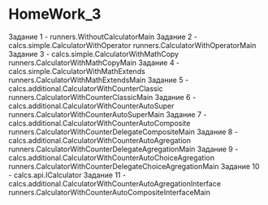 # HomeWork_3
 Задание 1 - runners.WithoutCalculatorMain
Задание 2 - calcs.simple.CalculatorWithOperator
            runners.CalculatorWithOperatorMain
Задание 3 - calcs.simple.CalculatorWithMathCopy
            runners.CalculatorWithMathCopyMain
Задание 4 - calcs.simple.CalculatorWithMathExtends
            runners.CalculatorWithMathExtendsMain
Задание 5 - calcs.additional.CalculatorWithCounterClassic
            runners.CalculatorWithCounterClassicMain
Задание 6 - calcs.additional.CalculatorWithCounterAutoSuper
            runners.CalculatorWithCounterAutoSuperMain
Задание 7 - calcs.additional.CalculatorWithCounterAutoComposite
            runners.CalculatorWithCounterDelegateCompositeMain
Задание 8 - calcs.additional.CalculatorWithCounterAutoAgregation
            runners.CalculatorWithCounterDelegateAgregationMain
Задание 9 - calcs.additional.CalculatorWithCounterAutoChoiceAgregation
            runners.CalculatorWithCounterDelegateChoiceAgregationMain
Задание 10 - calcs.api.ICalculator
Задание 11 - calcs.additional.CalculatorWithCounterAutoAgregationInterface
            runners.CalculatorWithCounterAutoCompositeInterfaceMain
